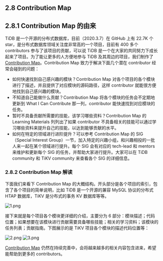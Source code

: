 ## 2.8 Contribution Map

## 2.8.1 Contribution Map 的由来

TiDB 是一个开源的分布式数据库，目前（2020.3.7）在 GitHub 上有 22.7K 个 star，是分布式数据库领域关注度非常高的一个项目，目前有 400 多个 contributors 参与了该项目的贡献，可以说 TiDB 是一个在大家的共同努力下成长起来了项目。为了能让更多的人方便地参与 TiDB 及其周边的项目，我们制作了 [Contribution Map](https://github.com/pingcap/tidb-map/blob/master/maps/contribution-map.md)。Contribution Map 致力于解决下面几个潜在 contributor 经常会碰到的问题：

* 如何快速找到自己感兴趣的模块？Contribution Map 对各个项目的各个模块进行了描述，并且提供了对应模块的源码路径，这样 contributor 就能很方便地找到自己感兴趣的模块。
* 不知道自己能做什么贡献？Contribution Map 将各个模块的任务会不定期地更新到 What I Can Contribute 那一列，contributor 能快速找到对应模块的任务。
* 暂时不具备贡献所需要的技能，该学习哪些资料？Contribution Map 的 Learning Materials 列列出了如果 contributor 不具备相关的技能可以通过学习哪些资料来提升自己的技能，以达到能够贡献的水平。
* 如何在特定的领域进行进阶提升？可以参考 Contribution Map 的 SIG（Special Interest Group）一节，加入特定的兴趣小组，和兴趣相投的一批人来一起在某个领域进行提升。每个 SIG 会有对应的 tech-lead 和 mentors 来维护和更新每个 SIG 的任务，并帮助大家进行提升。大家可以在 TiDB community 和 TiKV community 来查看各个 SIG 的详细信息。

### 2.8.2 Contribution Map 解读

下面我们来看下 Contribution Map 的大概结构。开头部分是各个项目的索引，包含了各个项目的简单说明，比如 TiDB 是一个开源的兼容 MySQL 协议的分布式 HTAP 数据库，TiKV 是分布式的事务 KV 数据库等等。

![1.png](res/session5/chapter2/contribution-map/1.png)

接下来就是每个项目各个模块更详细的介绍，主要分为 6 部分：模块描述；代码位置；如果想要在该模块进行贡献需要具备哪些技能；相关的学习资料；该模块的任务列表；贡献指南。下图展示的是 TiKV 项目各个模块的描述代码位置等：

![2.png](res/session5/chapter2/contribution-map/2.png)
![3.png](res/session5/chapter2/contribution-map/3.png)

[Contribution Map](https://github.com/pingcap/tidb-map/blob/master/maps/contribution-map.md) 仍然在持续完善中，会将越来越多的相关内容包含进来，希望能帮助到更多的 contributors。
